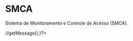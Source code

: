 # SMCA
Sistema de Monitoramento e Controle de Acesso (SMCA).
 
 
//<?php try{ new PDO('mysql:host=localhost;dbname=teste','root','23r0');
//        echo "Conexão efetuada com sucesso!";
//}catch(PDOException $ex){ echo $ex->getMessage();}?>
